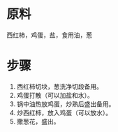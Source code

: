 # 原料
西红柿，鸡蛋，盐，食用油，葱

# 步骤
1. 西红柿切块，葱洗净切段备用。<br>
2. 鸡蛋打散（可以加盐和水）。<br>
3. 锅中油热放鸡蛋，炒熟后盛出备用。<br>
4. 炒西红柿，放入鸡蛋（可以放水）。<br>
5. 撒葱花，盛出。

